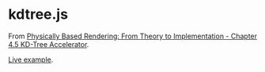 # kdtree.js

From [Physically Based Rendering: From Theory to Implementation - Chapter 4.5 KD-Tree Accelerator](https://books.google.com.au/books?id=1rcaYPZu9u8C&lpg=PA183&pg=PA227).

[Live example](http://andrewhills.github.io/kdtree.js/circles.html).
